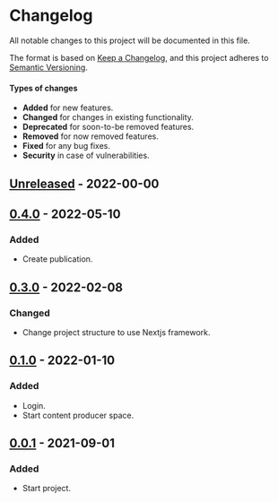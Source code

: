 # Changelog

All notable changes to this project will be documented in this file.

The format is based on [Keep a Changelog](https://keepachangelog.com),
and this project adheres to [Semantic Versioning](https://semver.org/spec/v2.0.0.html).

#### Types of changes

- **Added** for new features.
- **Changed** for changes in existing functionality.
- **Deprecated** for soon-to-be removed features.
- **Removed** for now removed features.
- **Fixed** for any bug fixes.
- **Security** in case of vulnerabilities.

## [Unreleased](https://github.com/renatosoares/photoboxzero.git/commits/Unreleased) - 2022-00-00

## [0.4.0](https://github.com/renatosoares/photoboxzero.git/commits/0.4.0) - 2022-05-10

### Added

- Create publication.

## [0.3.0](https://github.com/renatosoares/photoboxzero.git/commits/0.3.0) - 2022-02-08

### Changed

- Change project structure to use Nextjs framework.

## [0.1.0](https://github.com/renatosoares/photoboxzero.git/commits/0.1.0) - 2022-01-10

### Added

- Login.
- Start content producer space.

## [0.0.1](https://github.com/renatosoares/photoboxzero.git/commits/0.0.1) - 2021-09-01

### Added

- Start project.
